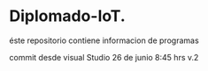 # Diplomado-IoT.
éste repositorio contiene informacion de programas

commit desde visual Studio 26 de junio 8:45 hrs v.2

